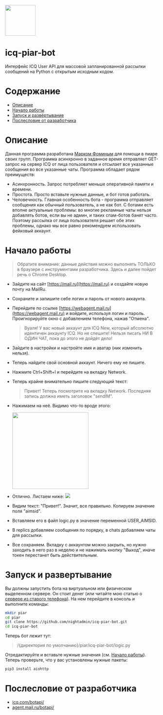 <img src="https://github.com/mail-ru-im/bot-python/blob/master/logo.png" width="100" height="100">

# icq-piar-bot

Интерфейс ICQ User API для массовой запланированной рассылки сообщений на Python с открытым исходным кодом.

# Содержание
- [Описание](#описание)
- [Начало работы](#начало-работы)
- [Запуск и развёртывание](#запуск-и-развёртывание)
- [Послесловие от разработчика](#послесловие-от-разработчика)

# Описание

Данная программа разработана [Марком Фоминым](https://vk.com/na_official) для помощи в пиаре своих групп. Программа асинхронно в заданное время отправляет GET-запрос на сервер ICQ от лица пользователя и отсылает все указанные сообщения во все указанные чаты.
Программа обладает рядом преимуществ:
- Асинхронность. Запрос потребляет меньше оперативной памяти и времени.
- Простота. Просто вставьте нужные данные, и бот готов работать.
- Человечность. Главная особенность бота - программа отправляет сообщения как обычный пользователь, а не как бот. С ботами есть вполне актуальные проблемы: во многие рекламные чаты нельзя добавлять ботов, если вы не админ, и таких спам-ботов банят часто. Поэтому рассылка от лица пользователя решает обе этих проблемы, однако мы все равно рекомендуем использовать фейковый аккаунт.

# Начало работы
>Обратите внимание: данные действия можно выполнять ТОЛЬКО в браузере с инструментами разработчика. Здесь и далее пойдет речь о Chrome Desktop.
- Зайдите на сайт [https://mail.ru](https://mail.ru) и создайте новую почту на MailRu.
- Сохраните и запишите себе логин и пароль от нового аккаунта.
- Перейдите по ссылке [https://webagent.mail.ru](https://webagent.mail.ru) и войдите, используя логин и пароль. Проигнорируйте окно с добавлением телефона, нажав "Отмена".
    >Вуаля! У вас новый аккаунт для ICQ New, который абсолютно идентичен аккаунту ICQ. Но не спешите! Нельзя писать НИ В ОДИН ЧАТ, пока до этого не дойдёт дело!
- Зайдите в настройки и настройте имя и аватар (ник изменить нельзя).
- Теперь найдите свой основной аккаунт. Ничего ему не пишите.
- Нажмите Ctrl+Shift+I и перейдите на вкладку Network.
- Теперь крайне внимательно пишите следующий текст:
  >Привет!
  Теперь посмотрите на вкладку Network. Последняя запись должна иметь заголовок "sendIM".
- Нажимаем на неё. Видимо что-то вроде этого:

    <img src="https://github.com/nightadmin/icq-piar-bot/blob/master/screen1.png" height="250px">
    
- Отлично. Листаем ниже:
    <img src="https://github.com/nightadmin/icq-piar-bot/blob/master/screen2.png">
- Видим текст: "Привет!". Значит, все правильно. Копируем значение поля "aimsid".
- Вставляем его в файл logic.py в значение переменной USER_AIMSID.
- В replics добавляем сообщения по порядку, в chats добавляем чаты для рассылки.
- Все сохраняем. Вкладку с аккаунтом можно закрыть, но нужно заходить в него раз в неделю и не нажимать кнопку "Выход", иначе токен перестанет быть действительным.


# Запуск и развертывание
Вы должны запустить бота на виртуальном или физическом выделенном сервере. Он стоит денег (или читайте мою статью о [сервере из старого телефона](http://icq.a0001.net/server_based_on_old_phone)).
На нем перейдите в консоль и выполните команды:
```bash
mkdir piar
cd piar
git clone https://github.com/nightadmin/icq-piar-bot.git
cd icq-piar-bot
```
Теперь бот лежит тут:
>/{директория по умолчанию}/piar/icq-piar-bot/logic.py

Отредактируйте и вставьте нужные значения (см. [Начало работы](#начало-работы)).
Теперь проверьте, что у вас установлены нужные пакеты:
```bash
pip3 install aiohttp
```

# Послесловие от разработчика
<ul>
    <li><a href="https://icq.com/botapi/">icq.com/botapi/</a></li>
    <li><a href="https://agent.mail.ru/botapi/">agent.mail.ru/botapi/</a></li>
</ul>
